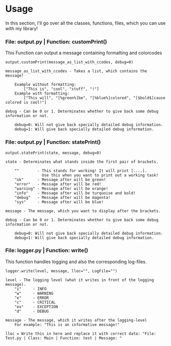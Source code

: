 # Usage

In this section, I'll go over all the classes, functions, files, which you can use with my library!



### File: output.py | Function: customPrint()

This Function can output a message containing formatting and colorcodes

`output.customPrint(message_as_list_with_ccodes, debug=0)`

    message_as_list_with_ccodes - Takes a list, which contains the message!
    
        Example without formatting:
            ["This is", "cool", "stuff", "!"]
        Example with formatting:
            ["This will", "[%green%]be", "[%blue%]colored", "[$bold$]cause colored is cool!"]
    
    debug - Can be 0 or 1. Determinates whether to give back some debug information or not.
    
        debug=0: Will not give back specially detailed debug information.
        debug=1: Will give back specially detailed debug information.



### File: output.py | Function: statePrint()

`output.statePrint(state, message, debug=0)`

    state - Determinates what stands inside the first pair of brackets.
    
        ""        - This stands for working! It will print [....].
                    Use this when you want to print out a working task!
        "ok"      - Message after will be green!
        "error"   - Message after will be red!
        "warning" - Message after will be orange!
        "info"    - Message after will be turquoise and bold!
        "debug"   - Message after will be magenta!
        "sys"     - Message after will be blue!
    
    message - The message, which you want to display after the brackets.
    
    debug - Can be 0 or 1. Determinates whether to give back some debug information or not.
    
        debug=0: Will not give back specially detailed debug information.
        debug=1: Will give back specially detailed debug information.





### File: logger.py | Function: write()

This function handles logging and also the corresponding log-files.

`logger.write(level, message, lloc="", LogFile="")`

    level - The logging level (what it writes in front of the logging message).
        "i"     - INFO
        "w"     - WARNING
        "e"     - ERROR
        "c"     - CRITICAL
        "ex"    - EXCEPTION
        "d"     - DEBUG
    
    message - The message, which it writes after the logging-level
        For example: "This is an informative message!"
    
    lloc = Write this in here and replace it with correct data: "File: Test.py | Class: Main | Function: test | Message: "



